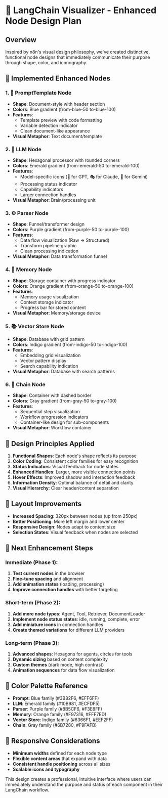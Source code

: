 # 🎨 LangChain Visualizer - Enhanced Node Design Plan

## Overview
Inspired by n8n's visual design philosophy, we've created distinctive, functional node designs that immediately communicate their purpose through shape, color, and iconography.

## 🔧 **Implemented Enhanced Nodes**

### 1. **📝 PromptTemplate Node**
- **Shape**: Document-style with header section
- **Colors**: Blue gradient (from-blue-50 to-blue-100)
- **Features**: 
  - Template preview with code formatting
  - Variable detection indicator
  - Clean document-like appearance
- **Visual Metaphor**: Text document/template

### 2. **🤖 LLM Node** 
- **Shape**: Hexagonal processor with rounded corners
- **Colors**: Emerald gradient (from-emerald-50 to-emerald-100)
- **Features**:
  - Model-specific icons (🧠 for GPT, 🎭 for Claude, 💎 for Gemini)
  - Processing status indicator
  - Capability indicators
  - Larger connection handles
- **Visual Metaphor**: Brain/processing unit

### 3. **⚙️ Parser Node**
- **Shape**: Funnel/transformer design
- **Colors**: Purple gradient (from-purple-50 to-purple-100)
- **Features**:
  - Data flow visualization (Raw → Structured)
  - Transform pipeline graphic
  - Clean processing indication
- **Visual Metaphor**: Data transformation funnel

### 4. **🧠 Memory Node**
- **Shape**: Storage container with progress indicator
- **Colors**: Orange gradient (from-orange-50 to-orange-100)
- **Features**:
  - Memory usage visualization
  - Context storage indicator
  - Progress bar for stored content
- **Visual Metaphor**: Memory/storage device

### 5. **📚 Vector Store Node**
- **Shape**: Database with grid pattern
- **Colors**: Indigo gradient (from-indigo-50 to-indigo-100)
- **Features**:
  - Embedding grid visualization
  - Vector pattern display
  - Search capability indication
- **Visual Metaphor**: Database with search patterns

### 6. **🔗 Chain Node**
- **Shape**: Container with dashed border
- **Colors**: Gray gradient (from-gray-50 to-gray-100)
- **Features**:
  - Sequential step visualization
  - Workflow progression indicators
  - Container-like design for sub-components
- **Visual Metaphor**: Workflow container

## 🎯 **Design Principles Applied**

1. **Functional Shapes**: Each node's shape reflects its purpose
2. **Color Coding**: Consistent color families for easy recognition
3. **Status Indicators**: Visual feedback for node states
4. **Enhanced Handles**: Larger, more visible connection points
5. **Hover Effects**: Improved shadow and interaction feedback
6. **Information Density**: Optimal balance of detail and clarity
7. **Visual Hierarchy**: Clear header/content separation

## 📐 **Layout Improvements**

- **Increased Spacing**: 320px between nodes (up from 250px)
- **Better Positioning**: More left margin and lower center
- **Responsive Design**: Nodes adapt to content size
- **Selection States**: Visual feedback when nodes are selected

## 🚀 **Next Enhancement Steps**

### Immediate (Phase 1):
1. **Test current nodes** in the browser
2. **Fine-tune spacing** and alignment
3. **Add animation states** (loading, processing)
4. **Improve connection handles** with better targeting

### Short-term (Phase 2):
1. **Add more node types**: Agent, Tool, Retriever, DocumentLoader
2. **Implement node status states**: idle, running, complete, error
3. **Add miniature icons** in connection handles
4. **Create themed variations** for different LLM providers

### Long-term (Phase 3):
1. **Advanced shapes**: Hexagons for agents, circles for tools
2. **Dynamic sizing** based on content complexity
3. **Custom themes** (dark mode, high contrast)
4. **Animation sequences** for data flow visualization

## 🎨 **Color Palette Reference**

- **Prompt**: Blue family (#3B82F6, #EFF6FF)
- **LLM**: Emerald family (#10B981, #ECFDF5)  
- **Parser**: Purple family (#8B5CF6, #F3E8FF)
- **Memory**: Orange family (#F97316, #FFF7ED)
- **Vector Store**: Indigo family (#6366F1, #EEF2FF)
- **Chain**: Gray family (#6B7280, #F9FAFB)

## 📱 **Responsive Considerations**

- **Minimum widths** defined for each node type
- **Flexible content areas** that expand with data
- **Consistent handle positioning** across all sizes
- **Scalable icons and typography**

This design creates a professional, intuitive interface where users can immediately understand the purpose and status of each component in their LangChain workflow.
